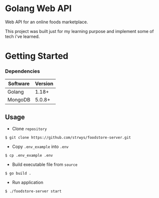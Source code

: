 # Golang Web API

Web API for an online foods marketplace. 

This project was built just for my learning purpose and implement some of tech i've learned.


# Getting Started

### Dependencies

| Software | Version  |
| -------- | -------- |
| Golang   | 1.18+    |
| MongoDB  | 5.0.8+   |

## Usage

- Clone `repository`
```shell
$ git clone https://github.com/strwys/foodstore-server.git
```

- Copy `.env_example` into `.env`
```shell
$ cp .env_example .env 
```

- Build executable file from `source`
```shell
$ go build .
``` 

- Run application
```shell
$ ./foodstore-server start
```

